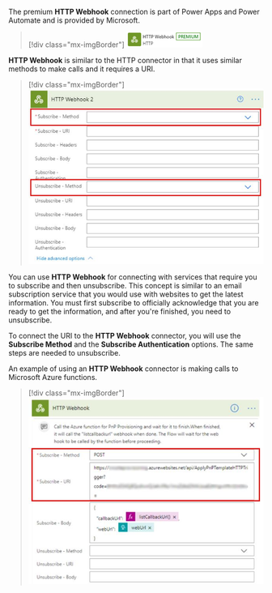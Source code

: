 The premium **HTTP Webhook** connection is part of Power Apps and Power Automate and is provided by Microsoft.

> [!div class="mx-imgBorder"]
> [![Screenshot of the premium HTTP Webhook connection.](../media/http-webhook-premium.png)](../media/http-webhook-premium.png#lightbox)

**HTTP Webhook** is similar to the HTTP connector in that it uses similar methods to make calls and it requires a URI.

> [!div class="mx-imgBorder"]
> [![Screenshot of the HTTP Webhook 2 Subscribe Method and Unsubscribe Method.](../media/http-webhook-calls.png)](../media/http-webhook-calls.png#lightbox)

You can use **HTTP Webhook** for connecting with services that require you to subscribe and then unsubscribe. This concept is similar to an email subscription service that you would use with websites to get the latest information. You must first subscribe to officially acknowledge that you are ready to get the information, and after you're finished, you need to unsubscribe.

To connect the URI to the **HTTP Webhook** connector, you will use the **Subscribe Method** and the **Subscribe Authentication** options. The same steps are needed to unsubscribe.

An example of using an **HTTP Webhook** connector is making calls to Microsoft Azure functions.

> [!div class="mx-imgBorder"]
> [![Screenshot example of a HTTP webhook used to make calls to Azure functions.](../media/webhook-example.png)](../media/webhook-example.png#lightbox)
